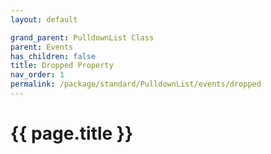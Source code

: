 ```yaml
---
layout: default

grand_parent: PulldownList Class
parent: Events
has_children: false
title: Dropped Property
nav_order: 1
permalink: /package/standard/PulldownList/events/dropped
---
```

# {{ page.title }}
